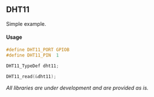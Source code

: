## DHT11

Simple example.

#### Usage
```c
#define DHT11_PORT GPIOB
#define DHT11_PIN  1

DHT11_TypeDef dht11;

DHT11_read(&dht11);
```

*All libraries are under development and are provided as is.*
